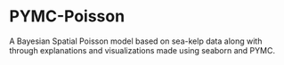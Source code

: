 # PYMC-Poisson
A Bayesian Spatial Poisson model based on sea-kelp data along with through explanations and visualizations made using seaborn and PYMC. 
